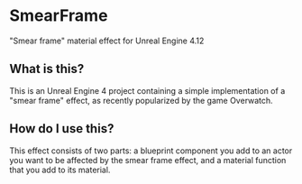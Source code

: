# SmearFrame
"Smear frame" material effect for Unreal Engine 4.12

## What is this?
This is an Unreal Engine 4 project containing a simple implementation of a "smear frame" effect, as recently popularized by the game Overwatch.

## How do I use this?
This effect consists of two parts: a blueprint component you add to an actor you want to be affected by the smear frame effect, and a material function that you add to its material.
